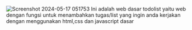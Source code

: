 ![Screenshot 2024-05-17 051753](https://github.com/Alexrd99/todolist_porto/assets/95383886/306907cc-b9fd-43cc-af04-3083948aaae5)
Ini adalah web dasar todolist yaitu  web dengan fungsi untuk menambahkan tugas/list yang ingin anda kerjakan dengan menggunakan html,css dan javascript dasar

